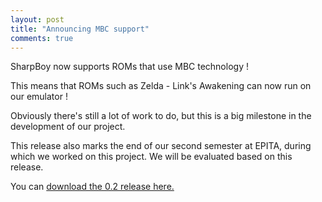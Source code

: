 ```yaml
---
layout: post
title: "Announcing MBC support"
comments: true
---
```


SharpBoy now supports ROMs that use MBC technology !

This means that ROMs such as Zelda - Link's Awakening can now run on our emulator !

Obviously there's still a lot of work to do, but this is a big milestone in the development
of our project.

This release also marks the end of our second semester at EPITA, during which
we worked on this project. We will be evaluated based on this release.

You can [download the 0.2 release here.](https://github.com/s-society/sharpboy/releases/tag/v0.2)

